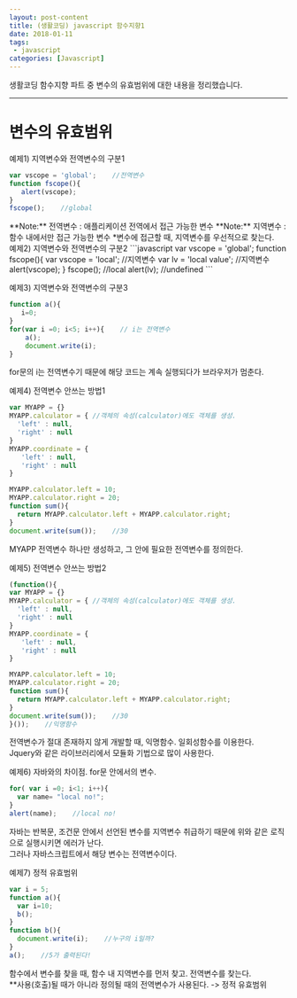 ```yaml
---
layout: post-content
title: (생활코딩) javascript 함수지향1
date: 2018-01-11
tags:
 - javascript
categories: [Javascript]
---
```


생활코딩 함수지향 파트 중 변수의 유효범위에 대한 내용을 정리했습니다.

---


# 변수의 유효범위

예제1) 지역변수와 전역변수의 구분1
```javascript
var vscope = 'global';    //전역변수
function fscope(){
   alert(vscope);
}
fscope();    //global
```
<span class="clr-grey">
**Note:** 전역변수 : 애플리케이션 전역에서 접근 가능한 변수    
**Note:** 지역변수 : 함수 내에서만 접근 가능한 변수    
*변수에 접근할 때, 지역변수를 우선적으로 찾는다.
</span>

</br>
예제2) 지역변수와 전역변수의 구분2
```javascript
var vscope = 'global';   
function fscope(){
   var vscope = 'local';    //지역변수
   var lv = 'local value';   //지역변수
   alert(vscope);
}
fscope();    //local
alert(lv);    //undefined
```


예제3) 지역변수와 전역변수의 구분3
```javascript
function a(){
   i=0;
}
for(var i =0; i<5; i++){    // i는 전역변수
    a();
    document.write(i);
}
```
for문의 i는 전역변수기 때문에 해당 코드는 계속 실행되다가 브라우저가 멈춘다.


예제4) 전역변수 안쓰는 방법1
```javascript
var MYAPP = {}
MYAPP.calculator = { //객체의 속성(calculator)에도 객체를 생성.
  'left' : null,
  'right' : null
}
MYAPP.coordinate = {
   'left' : null,
   'right' : null
}

MYAPP.calculator.left = 10;
MYAPP.calculator.right = 20;
function sum(){
  return MYAPP.calculator.left + MYAPP.calculator.right;
}
document.write(sum());    //30
```
MYAPP 전역변수 하나만 생성하고, 그 안에 필요한 전역변수를 정의한다.


예제5) 전역변수 안쓰는 방법2
```javascript
(function(){
var MYAPP = {}
MYAPP.calculator = { //객체의 속성(calculator)에도 객체를 생성.
  'left' : null,
  'right' : null
}
MYAPP.coordinate = {
   'left' : null,
   'right' : null
}

MYAPP.calculator.left = 10;
MYAPP.calculator.right = 20;
function sum(){
  return MYAPP.calculator.left + MYAPP.calculator.right;
}
document.write(sum());    //30
}());    //익명함수
```
전역변수가 절대 존재하지 않게 개발할 때, 익명함수. 일회성함수를 이용한다.    
Jquery와 같은 라이브러리에서 모듈화 기법으로 많이 사용한다.


예제6) 자바와의 차이점. for문 안에서의 변수.
```javascript
for( var i =0; i<1; i++){
  var name= "local no!";
}
alert(name);    //local no!
```
자바는 반복문, 조건문 안에서 선언된 변수를 지역변수 취급하기 때문에 위와 같은 로직으로 실행시키면 에러가 난다.    
그러나 자바스크립트에서 해당 변수는 전역변수이다.


예제7) 정적 유효범위
```javascript
var i = 5;
function a(){
  var i=10;
  b();
}
function b(){
  document.write(i);    //누구의 i일까?
}
a();    //5가 출력된다!
```
함수에서 변수를 찾을 때, 함수 내 지역변수를 먼저 찾고. 전역변수를 찾는다.    
<span class="clr-note">
**사용(호출)될 때가 아니라 정의될 때의 전역변수가 사용된다. -> 정적 유효범위
</span>